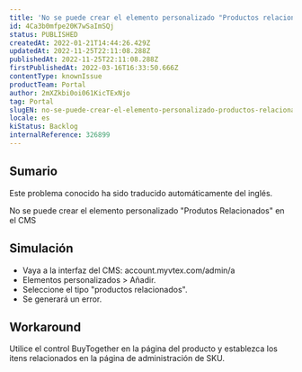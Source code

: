 ```yaml
---
title: 'No se puede crear el elemento personalizado "Productos relacionados".'
id: 4Ca3b0mfpe20K7wSaImSQj
status: PUBLISHED
createdAt: 2022-01-21T14:44:26.429Z
updatedAt: 2022-11-25T22:11:08.288Z
publishedAt: 2022-11-25T22:11:08.288Z
firstPublishedAt: 2022-03-16T16:33:50.666Z
contentType: knownIssue
productTeam: Portal
author: 2mXZkbi0oi061KicTExNjo
tag: Portal
slugEN: no-se-puede-crear-el-elemento-personalizado-productos-relacionados
locale: es
kiStatus: Backlog
internalReference: 326899
---
```


## Sumario

<div class="alert alert-info">
  <p>Este problema conocido ha sido traducido automáticamente del inglés.</p>
</div>


No se puede crear el elemento personalizado "Produtos Relacionados" en el CMS


## Simulación


- Vaya a la interfaz del CMS: account.myvtex.com/admin/a
- Elementos personalizados > Añadir.
- Seleccione el tipo "productos relacionados".
- Se generará un error.



## Workaround


Utilice el control BuyTogether en la página del producto y establezca los itens relacionados en la página de administración de SKU.

